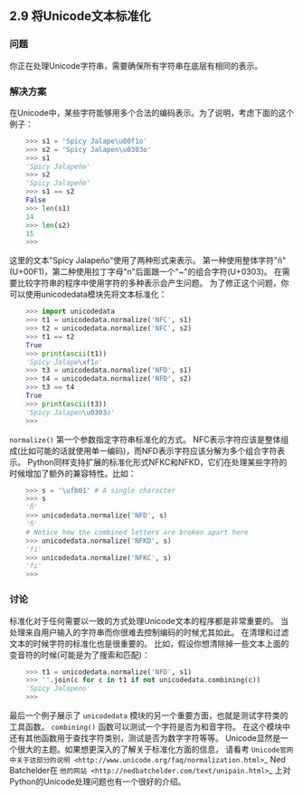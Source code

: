 ## 2.9 将Unicode文本标准化 ##
### 问题 ###
你正在处理Unicode字符串，需要确保所有字符串在底层有相同的表示。
### 解决方案 ###
在Unicode中，某些字符能够用多个合法的编码表示。为了说明，考虑下面的这个例子：
```python
    >>> s1 = 'Spicy Jalape\u00f1o'
    >>> s2 = 'Spicy Jalapen\u0303o'
    >>> s1
    'Spicy Jalapeño'
    >>> s2
    'Spicy Jalapeño'
    >>> s1 == s2
    False
    >>> len(s1)
    14
    >>> len(s2)
    15
    >>>

```
这里的文本"Spicy Jalapeño"使用了两种形式来表示。
第一种使用整体字符"ñ"(U+00F1)，第二种使用拉丁字母"n"后面跟一个"~"的组合字符(U+0303)。
在需要比较字符串的程序中使用字符的多种表示会产生问题。
为了修正这个问题，你可以使用unicodedata模块先将文本标准化：
```python
    >>> import unicodedata
    >>> t1 = unicodedata.normalize('NFC', s1)
    >>> t2 = unicodedata.normalize('NFC', s2)
    >>> t1 == t2
    True
    >>> print(ascii(t1))
    'Spicy Jalape\xf1o'
    >>> t3 = unicodedata.normalize('NFD', s1)
    >>> t4 = unicodedata.normalize('NFD', s2)
    >>> t3 == t4
    True
    >>> print(ascii(t3))
    'Spicy Jalapen\u0303o'
    >>>

```
``normalize()`` 第一个参数指定字符串标准化的方式。
NFC表示字符应该是整体组成(比如可能的话就使用单一编码)，而NFD表示字符应该分解为多个组合字符表示。
Python同样支持扩展的标准化形式NFKC和NFKD，它们在处理某些字符的时候增加了额外的兼容特性。比如：
```python
    >>> s = '\ufb01' # A single character
    >>> s
    'ﬁ'
    >>> unicodedata.normalize('NFD', s)
    'ﬁ'
    # Notice how the combined letters are broken apart here
    >>> unicodedata.normalize('NFKD', s)
    'fi'
    >>> unicodedata.normalize('NFKC', s)
    'fi'
    >>>

```
### 讨论 ###
标准化对于任何需要以一致的方式处理Unicode文本的程序都是非常重要的。
当处理来自用户输入的字符串而你很难去控制编码的时候尤其如此。
在清理和过滤文本的时候字符的标准化也是很重要的。
比如，假设你想清除掉一些文本上面的变音符的时候(可能是为了搜索和匹配)：
```python
    >>> t1 = unicodedata.normalize('NFD', s1)
    >>> ''.join(c for c in t1 if not unicodedata.combining(c))
    'Spicy Jalapeno'
    >>>

```
最后一个例子展示了 ``unicodedata`` 模块的另一个重要方面，也就是测试字符类的工具函数。
``combining()`` 函数可以测试一个字符是否为和音字符。
在这个模块中还有其他函数用于查找字符类别，测试是否为数字字符等等。
Unicode显然是一个很大的主题。如果想更深入的了解关于标准化方面的信息，
请看考 `Unicode官网中关于这部分的说明 <http://www.unicode.org/faq/normalization.html>`_
Ned Batchelder在 `他的网站 <http://nedbatchelder.com/text/unipain.html>`_
上对Python的Unicode处理问题也有一个很好的介绍。
